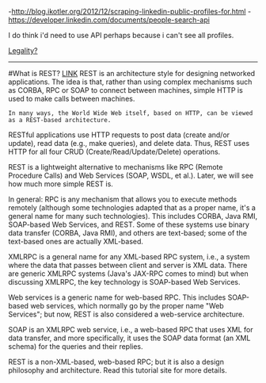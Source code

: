
-http://blog.ikotler.org/2012/12/scraping-linkedin-public-profiles-for.html
-https://developer.linkedin.com/documents/people-search-api

I do think i'd need to use API perhaps because i can't see all profiles.

[Legality?](http://www.quora.com/Is-web-scraping-on-LinkedIn-for-a-class-project-legal-We-hope-to-build-a-database-for-alumni-Can-we-use-the-public-API-for-this)
[](http://en.wikipedia.org/wiki/Web_scraping)


----

#What is REST?
[LINK](http://rest.elkstein.org/2008/02/what-is-rest.html)
REST is an architecture style for designing networked applications. The idea is that, rather than using complex mechanisms such as CORBA, RPC or SOAP to connect between machines, simple HTTP is used to make calls between machines.

    In many ways, the World Wide Web itself, based on HTTP, can be viewed as a REST-based architecture.

RESTful applications use HTTP requests to post data (create and/or update), read data (e.g., make queries), and delete data. Thus, REST uses HTTP for all four CRUD (Create/Read/Update/Delete) operations.

REST is a lightweight alternative to mechanisms like RPC (Remote Procedure Calls) and Web Services (SOAP, WSDL, et al.). Later, we will see how much more simple REST is.

In general: RPC is any mechanism that allows you to execute methods remotely (although some technologies adapted that as a proper name, it's a general name for many such technologies). This includes CORBA, Java RMI, SOAP-based Web Services, and REST. Some of these systems use binary data transfer (CORBA, Java RMI), and others are text-based; some of the text-based ones are actually XML-based.

XMLRPC is a general name for any XML-based RPC system, i.e., a system where the data that passes between client and server is XML data. There are generic XMLRPC systems (Java's JAX-RPC comes to mind) but when discussing XMLRPC, the key technology is SOAP-based Web Services.

Web services is a generic name for web-based RPC. This includes SOAP-based web services, which normally go by the proper name "Web Services"; but now, REST is also considered a web-service architecture.

SOAP is an XMLRPC web service, i.e., a web-based RPC that uses XML for data transfer, and more specifically, it uses the SOAP data format (an XML schema) for the queries and their replies.

REST is a non-XML-based, web-based RPC; but it is also a design philosophy and architecture. Read this tutorial site for more details. 
